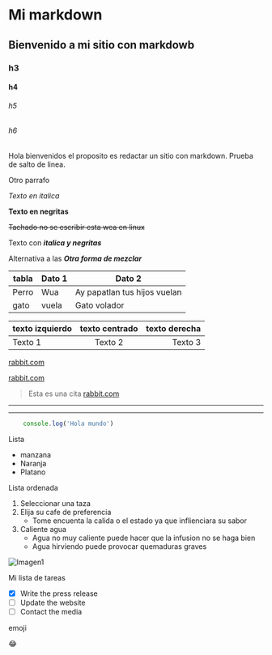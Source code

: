 # Mi markdown
## Bienvenido a mi sitio con markdowb
### h3
#### h4
###### h5
###### h6

Hola bienvenidos el proposito es redactar un sitio con markdown.
Prueba de salto de linea.

Otro parrafo

*Texto en italica*

**Texto en negritas**

~~Tachado no se escribir esta wea en linux~~

Texto con **_italica y negritas_**

Alternativa a las __*Otra forma de mezclar*__

| tabla | Dato 1    | Dato 2                        |
| ----- |---------- |------------------------------ |
| Perro | Wua       | Ay papatlan tus hijos vuelan  |
| gato  | vuela     | Gato volador                  |


|texto izquierdo | texto centrado   | texto derecha     |
| :---           |      :----:      |              ---: |
| Texto 1        |  Texto 2         | Texto 3           |

[rabbit.com](https://www.twitter.com/aiRabbit0)

[rabbit.com](https://www.twitter.com/aiRabbit0 "Mi enlace")

>Esta es una cita [rabbit.com](https://www.twitter.com/aiRabbit0 "Mi enlace")

---
___

```javascript
    console.log('Hola mundo')
```


Lista
* manzana
* Naranja
* Platano

Lista ordenada
1. Seleccionar una taza
2. Elija su cafe de preferencia
    * Tome encuenta la calida o el estado ya que inflienciara su sabor
3. Caliente agua
    * Agua no muy caliente puede hacer que la infusion no se haga bien
    * Agua hirviendo puede provocar quemaduras graves


![Imagen1](https://logowik.com/content/uploads/images/visual-studio-code7642.jpg/ "vscode logo")

Mi lista de tareas
* [x] Write the press release
* [ ] Update the website
* [ ] Contact the media

emoji

:joy: